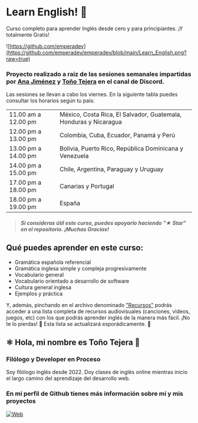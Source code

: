 # Learn English! 📖
Curso completo para aprender Inglés desde cero y para principiantes. ¡Y totalmente Gratis!

![https://github.com/emperadev](https://github.com/emperadev/emperadev/blob/main/Learn_English.png?raw=true)

### Proyecto realizado a raiz de las sesiones semanales impartidas por <a href="https://github.com/AnaDJmzP">Ana Jiménez</a> y <a href="https://github.com/emperadev">Toño Tejera</a> en el canal de Discord. 
Las sesiones se llevan a cabo los viernes. En la siguiente tabla puedes consultar los horarios según tu pais: 

<table>
    <tr>
    <td> 11.00 am a 12.00 pm </td>
    <td> México, Costa Rica, El Salvador, Guatemala, Honduras y Nicaragua</td>
    </tr>
    <tr>
    <td> 12.00 pm a 13.00 pm </td>
    <td> Colombia, Cuba, Ecuador, Panamá y Perú</td>  
    </tr>
    <tr>    
    <td> 13.00 pm a 14.00 pm </td>
    <td> Bolivia, Puerto Rico, República Dominicana y Venezuela </td>
    </tr>
    <tr>
    <td> 14.00 pm a 15.00 pm </td>
    <td> Chile, Argentina, Paraguay y Uruguay </td>
    </tr>
    <tr>  
    <td> 17.00 pm a 18.00 pm </td>
    <td> Canarias y Portugal </td>
    </tr>
    <tr> 
    <td> 18.00 pm a 19.00 pm </td>
    <td> España </td>
    </tr>
<table/>

> ##### Si consideras útil este curso, puedes apoyarlo haciendo "★ Star" en el repositorio. ¡Muchas Gracias!

## Qué puedes aprender en este curso:

  - Gramática española referencial
  - Gramática inglesa simple y compleja progresivamente
  - Vocabulario general
  - Vocabulario orientado a desarrollo de software
  - Cultura general inglesa
  - Ejemplos y práctica

Y, además, pinchando en el archivo denominado <a href="https://github.com/emperadev/learn-english/blob/main/Recursos.md">"Recursos"</a> podrás acceder a una lista completa de recursos audiovisuales (canciones, videos, juegos, etc) con los que podrás aprender inglés de la manera más fácil. ¡No te lo pierdas! 🥇 Esta lista se actualizará esporádicamente. 🤪

## ⚛️ Hola, mi nombre es Toño Tejera 🤘
### Filólogo y Developer en Proceso 

Soy filólogo inglés desde 2022. Doy clases de inglés online mientras inicio el largo camino del aprendizaje del desarrollo web. 

### En mi perfil de Github tienes más información sobre mí y mis proyectos
[![Web](https://img.shields.io/badge/GitHub-emperadev-14a1f0?style=for-the-badge&logo=github&logoColor=white&labelColor=101010)](https://github.com/emperadev/)
